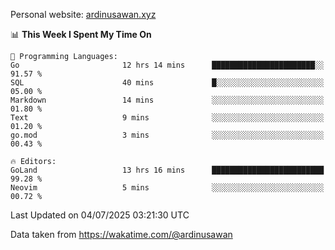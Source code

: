 Personal website: [ardinusawan.xyz](https://ardinusawan.xyz)

<!--START_SECTION:waka-->
📊 **This Week I Spent My Time On** 

```text
💬 Programming Languages: 
Go                       12 hrs 14 mins      ███████████████████████░░   91.57 % 
SQL                      40 mins             █░░░░░░░░░░░░░░░░░░░░░░░░   05.00 % 
Markdown                 14 mins             ░░░░░░░░░░░░░░░░░░░░░░░░░   01.80 % 
Text                     9 mins              ░░░░░░░░░░░░░░░░░░░░░░░░░   01.20 % 
go.mod                   3 mins              ░░░░░░░░░░░░░░░░░░░░░░░░░   00.43 % 

🔥 Editors: 
GoLand                   13 hrs 16 mins      █████████████████████████   99.28 % 
Neovim                   5 mins              ░░░░░░░░░░░░░░░░░░░░░░░░░   00.72 % 
```


 Last Updated on 04/07/2025 03:21:30 UTC
<!--END_SECTION:waka-->
Data taken from https://wakatime.com/@ardinusawan
